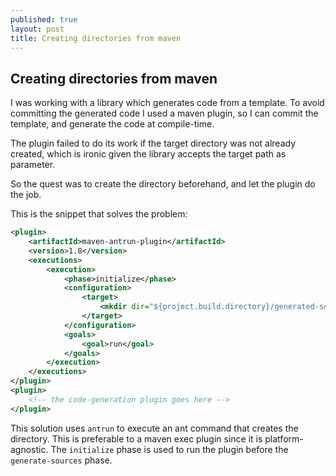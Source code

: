 ```yaml
---
published: true
layout: post
title: Creating directories from maven
---
```

## Creating directories from maven

I was working with a library which generates code from a template. To avoid committing the generated code I used a maven plugin, so I can commit the template, and generate the code at compile-time.

The plugin failed to do its work if the target directory was not already created, which is ironic given the library accepts the target path as parameter.

So the quest was to create the directory beforehand, and let the plugin do the job.

This is the snippet that solves the problem:
```xml
<plugin>
    <artifactId>maven-antrun-plugin</artifactId>
    <version>1.8</version>
    <executions>
        <execution>
            <phase>initialize</phase>
            <configuration>
                <target>
                    <mkdir dir="${project.build.directory}/generated-sources/mydir/my/cute/package" />
                </target>
            </configuration>
            <goals>
                <goal>run</goal>
            </goals>
        </execution>
    </executions>
</plugin>
<plugin>
    <!-- the code-generation plugin goes here -->
</plugin>
```

This solution uses `antrun` to execute an ant command that creates the directory. This is preferable to a maven exec plugin since it is platform-agnostic. The `initialize` phase is used to run the plugin before the `generate-sources` phase.
